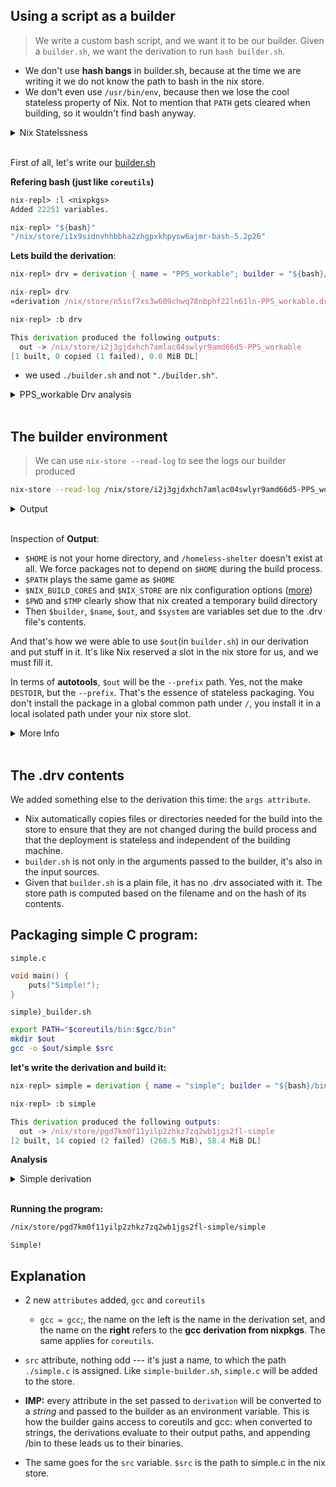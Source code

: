 ## Using a script as a builder

> We write a custom bash script, and we want it to be our builder. Given a `builder.sh`, we want the derivation to run `bash builder.sh`.

* We don't use **hash bangs** in builder.sh, because at the time we are writing it we do not know the path to bash in the nix store.
* We don't even use `/usr/bin/env`, because then we lose the cool stateless property of Nix. Not to mention that `PATH` gets cleared when building, so it wouldn't find bash anyway.

<details>
<summary>
Nix Statelssness
</summary>

```
Statelessness: Nix aims for complete reproducibility. Using /usr/bin/env relies on the system's environment, which can vary between systems. This breaks Nix's stateless principle.
```

```
Build Environment Isolation: Nix clears the PATH variable during builds to ensure a clean environment. Using /usr/bin/env would depend on the system's PATH, which doesn't exist in this isolated context.
```

</details><br>

First of all, let's write our [builder.sh](https://github.com/PsychoPunkSage/NixPills/tree/main/pill05/builder.sh)

**Refering bash (just like `coreutils`)**

```nix
nix-repl> :l <nixpkgs>
Added 22251 variables.

nix-repl> "${bash}"
"/nix/store/i1x9sidnvhhbbha2zhgpxkhpysw6ajmr-bash-5.2p26"
```

**Lets build the derivation**:
```nix
nix-repl> drv = derivation { name = "PPS_workable"; builder = "${bash}/bin/bash"; args = [ ./builder.sh ]; system = builtins.currentSystem; }

nix-repl> drv
«derivation /nix/store/n5isf7xs3w609chwq78nbphf22ln61ln-PPS_workable.drv»

nix-repl> :b drv

This derivation produced the following outputs:
  out -> /nix/store/i2j3gjdxhch7amlac04swlyr9amd66d5-PPS_workable
[1 built, 0 copied (1 failed), 0.0 MiB DL]
```

*  we used `./builder.sh` and not `"./builder.sh"`.

<details>
<summary>
PPS_workable Drv analysis
</summary>

```bash
nix derivation show  /nix/store/i2j3gjdxhch7amlac04swlyr9amd66d5-PPS_workable
```

```json
{
  "/nix/store/n5isf7xs3w609chwq78nbphf22ln61ln-PPS_workable.drv": {
    "args": [
      "/nix/store/d31gnn9z8nbh800fq1b1jmaq95135607-builder.sh"
    ],
    "builder": "/nix/store/i1x9sidnvhhbbha2zhgpxkhpysw6ajmr-bash-5.2p26/bin/bash",
    "env": {
      "builder": "/nix/store/i1x9sidnvhhbbha2zhgpxkhpysw6ajmr-bash-5.2p26/bin/bash",
      "name": "PPS_workable",
      "out": "/nix/store/i2j3gjdxhch7amlac04swlyr9amd66d5-PPS_workable",
      "system": "x86_64-linux"
    },
    "inputDrvs": {
      "/nix/store/wzh01sawfkrvg2srg4jl8zprz1a347gy-bash-5.2p26.drv": {
        "dynamicOutputs": {},
        "outputs": [
          "out"
        ]
      }
    },
    "inputSrcs": [
      "/nix/store/d31gnn9z8nbh800fq1b1jmaq95135607-builder.sh"
    ],
    "name": "PPS_workable",
    "outputs": {
      "out": {
        "path": "/nix/store/i2j3gjdxhch7amlac04swlyr9amd66d5-PPS_workable"
      }
    },
    "system": "x86_64-linux"
  }
}
```

</details><br>

## The builder environment

> We can use `nix-store --read-log` to see the logs our builder produced

```bash
nix-store --read-log /nix/store/i2j3gjdxhch7amlac04swlyr9amd66d5-PPS_workable
```

<details>
<summary>
Output
</summary>

```json
declare -x HOME="/homeless-shelter"
declare -x NIX_BUILD_CORES="12"
declare -x NIX_BUILD_TOP="/build"
declare -x NIX_LOG_FD="2"
declare -x NIX_STORE="/nix/store"
declare -x OLDPWD
declare -x PATH="/path-not-set"
declare -x PWD="/build"
declare -x SHLVL="1"
declare -x TEMP="/build"
declare -x TEMPDIR="/build"
declare -x TERM="xterm-256color"
declare -x TMP="/build"
declare -x TMPDIR="/build"
declare -x builder="/nix/store/i1x9sidnvhhbbha2zhgpxkhpysw6ajmr-bash-5.2p26/bin/bash"
declare -x name="PPS_workable"
declare -x out="/nix/store/i2j3gjdxhch7amlac04swlyr9amd66d5-PPS_workable"
declare -x system="x86_64-linux"
```

</details><br>

Inspection of **Output**:
* `$HOME` is not your home directory, and `/homeless-shelter` doesn't exist at all. We force packages not to depend on `$HOME` during the build process.
* `$PATH` plays the same game as `$HOME`
* `$NIX_BUILD_CORES` and `$NIX_STORE` are nix configuration options ([more](https://nixos.org/manual/nix/stable/command-ref/conf-file))
* `$PWD` and `$TMP` clearly show that nix created a temporary build directory
* Then `$builder`, `$name`, `$out`, and `$system` are variables set due to the .drv file's contents.

And that's how we were able to use `$out`(in `builder.sh`) in our derivation and put stuff in it. It's like Nix reserved a slot in the nix store for us, and we must fill it.

In terms of **autotools**, `$out` will be the `--prefix` path. Yes, not the make `DESTDIR`, but the `--prefix`. That's the essence of stateless packaging. You don't install the package in a global common path under `/`, you install it in a local isolated path under your nix store slot.


<details>
<summary>
More Info
</summary>

```
$out: 
This represents the final location where your package's files will be installed. It's like a specific folder where all the files related to your package will be placed. This folder is isolated from your system's regular file structure.
```

```
--prefix: 
This is a common flag used in many build systems (like autotools) to specify the installation prefix. It's where the built files will be copied.
```

```
Nix vs Autotools: 
Unlike autotools, Nix doesn't use --prefix to install files to a global location (like /usr/local). Instead, it uses $out to install everything within a specific, isolated directory.
```

</details><br>

## The .drv contents

We added something else to the derivation this time: the `args attribute`.
* Nix automatically copies files or directories needed for the build into the store to ensure that they are not changed during the build process and that the deployment is stateless and independent of the building machine.
* `builder.sh` is not only in the arguments passed to the builder, it's also in the input sources.
* Given that `builder.sh` is a plain file, it has no .drv associated with it. The store path is computed based on the filename and on the hash of its contents.

## Packaging simple C program:

`simple.c`
```c
void main() {
    puts("Simple!");
}
```

`simple)_builder.sh`
```bash
export PATH="$coreutils/bin:$gcc/bin"
mkdir $out
gcc -o $out/simple $src
```

**let's write the derivation and build it:**

```nix
nix-repl> simple = derivation { name = "simple"; builder = "${bash}/bin/bash"; args = [ ./simple_builder.sh ]; gcc = gcc; coreutils = coreutils; src = ./simple.c; system = builtins.currentSystem; }

nix-repl> :b simple

This derivation produced the following outputs:
  out -> /nix/store/pgd7km0f11yilp2zhkz7zq2wb1jgs2fl-simple
[2 built, 14 copied (2 failed) (268.5 MiB), 58.4 MiB DL]
```

**Analysis**
<details>
<summary>
Simple derivation
</summary>

```bash
nix derivation show /nix/store/d57y171v8i1f76dyymppwaypfzcxscfq-simple.drv
```

```json
{
  "/nix/store/d57y171v8i1f76dyymppwaypfzcxscfq-simple.drv": {
    "args": [
      "/nix/store/4wpv68jkvw9nbnh4qcblnfvdfnn74kbn-simple_builder.sh"
    ],
    "builder": "/nix/store/i1x9sidnvhhbbha2zhgpxkhpysw6ajmr-bash-5.2p26/bin/bash",
    "env": {
      "builder": "/nix/store/i1x9sidnvhhbbha2zhgpxkhpysw6ajmr-bash-5.2p26/bin/bash",
      "coreutils": "/nix/store/cnknp3yxfibxjhila0sjd1v3yglqssng-coreutils-9.5",
      "gcc": "/nix/store/62zpnw69ylcfhcpy1di8152zlzmbls91-gcc-wrapper-13.3.0",
      "name": "simple",
      "out": "/nix/store/pgd7km0f11yilp2zhkz7zq2wb1jgs2fl-simple",
      "src": "/nix/store/xxkcmj6vagqbfly000sh0cdcp154nwz9-simple.c",
      "system": "x86_64-linux"
    },
    "inputDrvs": {
      "/nix/store/9rwm5zhxx7bpxff9lddvms78shdipib2-coreutils-9.5.drv": {
        "dynamicOutputs": {},
        "outputs": [
          "out"
        ]
      },
      "/nix/store/andlgvwhg8c8f42ijg15zgcdqp7girgq-gcc-wrapper-13.3.0.drv": {
        "dynamicOutputs": {},
        "outputs": [
          "out"
        ]
      },
      "/nix/store/wzh01sawfkrvg2srg4jl8zprz1a347gy-bash-5.2p26.drv": {
        "dynamicOutputs": {},
        "outputs": [
          "out"
        ]
      }
    },
    "inputSrcs": [
      "/nix/store/4wpv68jkvw9nbnh4qcblnfvdfnn74kbn-simple_builder.sh",
      "/nix/store/xxkcmj6vagqbfly000sh0cdcp154nwz9-simple.c"
    ],
    "name": "simple",
    "outputs": {
      "out": {
        "path": "/nix/store/pgd7km0f11yilp2zhkz7zq2wb1jgs2fl-simple"
      }
    },
    "system": "x86_64-linux"
  }
}
```

</details><br>

**Running the program:**
```bash
/nix/store/pgd7km0f11yilp2zhkz7zq2wb1jgs2fl-simple/simple
```

```
Simple!
```

## Explanation

- 2 new `attributes` added, `gcc` and `coreutils`
  - `gcc = gcc`;, the name on the left is the name in the derivation set, and the name on the **right** refers to the **gcc derivation from nixpkgs**. The same applies for `coreutils`.
- `src` attribute, nothing odd --- it's just a name, to which the path `./simple.c` is assigned. Like `simple-builder.sh`, `simple.c` will be added to the store.

- **IMP:** every attribute in the set passed to `derivation` will be converted to a *string* and passed to the builder as an environment variable. This is how the builder gains access to coreutils and gcc: when converted to strings, the derivations evaluate to their output paths, and appending /bin to these leads us to their binaries.

- The same goes for the `src` variable. `$src` is the path to simple.c in the nix store.